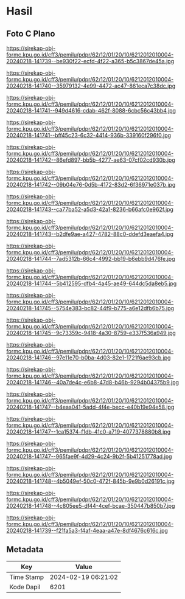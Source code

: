 # Hasil

## Foto C Plano

https://sirekap-obj-formc.kpu.go.id/cff3/pemilu/pdpr/62/12/01/20/10/6212012010004-20240218-141739--be930f22-ecfd-4f22-a365-b5c3867de45a.jpg

https://sirekap-obj-formc.kpu.go.id/cff3/pemilu/pdpr/62/12/01/20/10/6212012010004-20240218-141740--35979132-4e99-4472-ac47-861eca7c38dc.jpg

https://sirekap-obj-formc.kpu.go.id/cff3/pemilu/pdpr/62/12/01/20/10/6212012010004-20240218-141741--949d4616-cdab-462f-8088-6cbc56c43bb4.jpg

https://sirekap-obj-formc.kpu.go.id/cff3/pemilu/pdpr/62/12/01/20/10/6212012010004-20240218-141741--bff45c23-6c32-4414-936b-339160f296f0.jpg

https://sirekap-obj-formc.kpu.go.id/cff3/pemilu/pdpr/62/12/01/20/10/6212012010004-20240218-141742--86efd897-bb5b-4277-ae63-07cf02cd930b.jpg

https://sirekap-obj-formc.kpu.go.id/cff3/pemilu/pdpr/62/12/01/20/10/6212012010004-20240218-141742--09b04e76-0d5b-4172-83d2-6f36971e037b.jpg

https://sirekap-obj-formc.kpu.go.id/cff3/pemilu/pdpr/62/12/01/20/10/6212012010004-20240218-141743--ca77ba52-a5d3-42a1-8236-b66afc0e962f.jpg

https://sirekap-obj-formc.kpu.go.id/cff3/pemilu/pdpr/62/12/01/20/10/6212012010004-20240218-141743--b2dfe9ae-a427-4782-88c0-ddefd3eaefa4.jpg

https://sirekap-obj-formc.kpu.go.id/cff3/pemilu/pdpr/62/12/01/20/10/6212012010004-20240218-141744--7ad5312b-66c4-4992-bb19-b6ebb9d476fe.jpg

https://sirekap-obj-formc.kpu.go.id/cff3/pemilu/pdpr/62/12/01/20/10/6212012010004-20240218-141744--5b412595-dfb4-4a45-ae49-644dc5da8eb5.jpg

https://sirekap-obj-formc.kpu.go.id/cff3/pemilu/pdpr/62/12/01/20/10/6212012010004-20240218-141745--5754e383-bc82-44f9-b775-a6e12dfb6b75.jpg

https://sirekap-obj-formc.kpu.go.id/cff3/pemilu/pdpr/62/12/01/20/10/6212012010004-20240218-141745--9c73359c-9418-4a30-8759-e337f536a949.jpg

https://sirekap-obj-formc.kpu.go.id/cff3/pemilu/pdpr/62/12/01/20/10/6212012010004-20240218-141746--97e11e70-b0ba-4d03-82e1-1721f6ae93cb.jpg

https://sirekap-obj-formc.kpu.go.id/cff3/pemilu/pdpr/62/12/01/20/10/6212012010004-20240218-141746--40a7de4c-e6b8-47d8-b46b-9294b04375b9.jpg

https://sirekap-obj-formc.kpu.go.id/cff3/pemilu/pdpr/62/12/01/20/10/6212012010004-20240218-141747--b4eaa041-5add-4f4e-becc-e40b19e94e58.jpg

https://sirekap-obj-formc.kpu.go.id/cff3/pemilu/pdpr/62/12/01/20/10/6212012010004-20240218-141747--1ca15374-f1db-41c0-a719-4077378880b8.jpg

https://sirekap-obj-formc.kpu.go.id/cff3/pemilu/pdpr/62/12/01/20/10/6212012010004-20240218-141747--965fae9f-4d29-4c24-9b2f-5b41251778ad.jpg

https://sirekap-obj-formc.kpu.go.id/cff3/pemilu/pdpr/62/12/01/20/10/6212012010004-20240218-141748--4b5049ef-50c0-472f-845b-9e9b0d26191c.jpg

https://sirekap-obj-formc.kpu.go.id/cff3/pemilu/pdpr/62/12/01/20/10/6212012010004-20240218-141748--4c805ee5-df44-4cef-bcae-350447b850b7.jpg

https://sirekap-obj-formc.kpu.go.id/cff3/pemilu/pdpr/62/12/01/20/10/6212012010004-20240218-141739--f21fa5a3-f4af-4eaa-a47e-8df4676c616c.jpg


## Metadata

| Key        | Value               |
| ---------- | ------------------- |
| Time Stamp | 2024-02-19 06:21:02 |
| Kode Dapil | 6201                |



